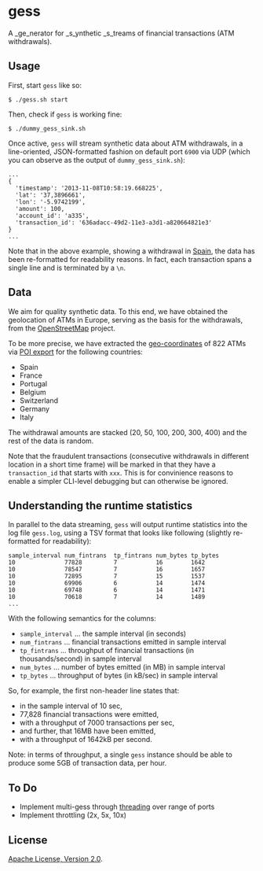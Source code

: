 # gess

A _ge_nerator for _s_ynthetic _s_treams of financial transactions (ATM withdrawals).

## Usage

First, start `gess` like so:

    $ ./gess.sh start 
  
Then, check if `gess` is working fine:

    $ ./dummy_gess_sink.sh


Once active, `gess` will stream synthetic data about ATM withdrawals, 
in a line-oriented, JSON-formatted fashion on default port `6900` via UDP 
(which you can observe as the output of `dummy_gess_sink.sh`):

    ...
    {
      'timestamp': '2013-11-08T10:58:19.668225', 
      'lat': '37,3896661',
      'lon': '-5.9742199',
      'amount': 100, 
      'account_id': 'a335', 
      'transaction_id': '636adacc-49d2-11e3-a3d1-a820664821e3'
    }
    ...

Note that in the above example,
showing a withdrawal in [Spain](https://www.google.com/maps/preview#!q=37%C2%B0+39.850'%2C+-5%C2%B0+58.477'),
the data has been re-formatted for readability reasons. In fact, each 
transaction spans a single line and is terminated by a `\n`.

## Data

We aim for quality synthetic data. To this end, we have obtained the geolocation
of ATMs in Europe, serving as the basis for the withdrawals, from the 
[OpenStreetMap](http://openstreetmap.org) project. 

To be more precise, we have extracted the 
[geo-coordinates](data/osm-atm-garmin.csv) of 822 ATMs via
[POI export](http://poi-osm.tucristal.es/) for the following countries:

* Spain
* France
* Portugal
* Belgium
* Switzerland
* Germany
* Italy

The withdrawal amounts are stacked (20, 50, 100, 200, 300, 400) and the rest
of the data is random. 

Note that the fraudulent transactions (consecutive withdrawals in different
location in a short time frame) will be marked in that they have a 
`transaction_id` that starts with `xxx`. This is for convinience reasons to
enable a simpler CLI-level debugging but can otherwise be ignored.


## Understanding the runtime statistics

In parallel to the data streaming, `gess` will output runtime statistics into
the log file `gess.log`, using a TSV format that looks like following (slightly
re-formatted for readability):

    sample_interval num_fintrans  tp_fintrans num_bytes tp_bytes
    10	            77828         7           16        1642
    10	            78547         7           16        1657
    10	            72895         7           15        1537
    10	            69906         6           14        1474
    10	            69748         6           14        1471
    10	            70618         7           14        1489
    ...

With the following semantics for the columns:

* `sample_interval` … the sample interval (in seconds)
*  `num_fintrans` … financial transactions emitted in sample interval 
*  `tp_fintrans` … throughput of financial transactions (in thousands/second) in sample interval
*  `num_bytes` … number of bytes emitted (in MB) in sample interval
*  `tp_bytes` … throughput of bytes (in kB/sec) in sample interval

So, for example, the first non-header line states that:

* in the sample interval of 10 sec, 
* 77,828 financial transactions were emitted,
* with a throughput of  7000 transactions per sec,
* and further, that 16MB have been emitted, 
* with a throughput of 1642kB per second.

Note: in terms of throughput, a single `gess` instance should be able to produce
some 5GB of transaction data, per hour.

## To Do

* Implement multi-gess through [threading](http://stackoverflow.com/questions/2846653/python-multithreading-for-dummies) over range of ports 
* Implement throttling (2x, 5x, 10x)

## License
[Apache License, Version 2.0](http://www.apache.org/licenses/LICENSE-2.0.html).